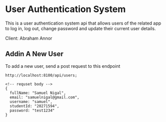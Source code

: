 # User Authentication System
This is a user authentication system api that allows users of the related app to log in, log out, change password and update their current user details.

Client: Abraham Annor

## Addin A New User
To add a new user, send a post request to this endpoint
```
http://localhost:8100/api/users; 

<!-- requset body -->
{
  fullName: "Samuel Nigal",
  email: "samuelnigal@gmail.com",
  username: "samuel",
  studentId: "20271594",
  password: "test1234"
}
```
